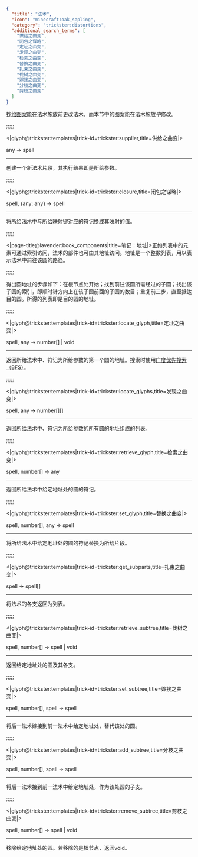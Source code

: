 ```json
{
  "title": "法术",
  "icon": "minecraft:oak_sapling",
  "category": "trickster:distortions",
  "additional_search_terms": [
    "供给之曲变",
    "闭包之谋略",
    "定址之曲变",
    "发现之曲变",
    "检索之曲变",
    "替换之曲变",
    "扎束之曲变",
    "伐树之曲变",
    "嫁接之曲变",
    "分枝之曲变",
    "剪枝之曲变"
  ]
}
```

[抄绘图案](^trickster:editing)能在法术施放前更改法术，而本节中的图案能在法术施放*中*修改。

;;;;;

<|glyph@trickster:templates|trick-id=trickster:supplier,title=供给之曲变|>

any -> spell

---

创建一个新法术片段，其执行结果即是所给参数。

;;;;;

<|glyph@trickster:templates|trick-id=trickster:closure,title=闭包之谋略|>

spell, {any: any} -> spell

---

将所给法术中与所给映射键对应的符记换成其映射的值。

;;;;;

<|page-title@lavender:book_components|title=笔记：地址|>正如列表中的元素可通过索引访问，法术的部件也可由其地址访问。地址是一个整数列表，用以表示法术中前往该圆的路径。

;;;;;

得出圆地址的步骤如下：在根节点处开始；找到前往该圆所需经过的子圆；找出该子圆的索引，即顺时针方向上在该子圆前面的子圆的数目；重复前三步，直至抵达目的圆。所得的列表即是目的圆的地址。

;;;;;

<|glyph@trickster:templates|trick-id=trickster:locate_glyph,title=定址之曲变|>

spell, any -> number[] | void

---

返回所给法术中、符记为所给参数的第一个圆的地址。搜索时使用[广度优先搜索（BFS）](https://en.wikipedia.org/wiki/Breadth-first_search)。

;;;;;

<|glyph@trickster:templates|trick-id=trickster:locate_glyphs,title=发现之曲变|>

spell, any -> number[][]

---

返回所给法术中、符记为所给参数的所有圆的地址组成的列表。

;;;;;

<|glyph@trickster:templates|trick-id=trickster:retrieve_glyph,title=检索之曲变|>

spell, number[] -> any

---

返回所给法术中给定地址处的圆的符记。

;;;;;

<|glyph@trickster:templates|trick-id=trickster:set_glyph,title=替换之曲变|>

spell, number[], any -> spell

---

将所给法术中给定地址处的圆的符记替换为所给片段。

;;;;;

<|glyph@trickster:templates|trick-id=trickster:get_subparts,title=扎束之曲变|>

spell -> spell[]

---

将法术的各支返回为列表。

;;;;;

<|glyph@trickster:templates|trick-id=trickster:retrieve_subtree,title=伐树之曲变|>

spell, number[] -> spell | void

---

返回给定地址处的圆及其各支。

;;;;;

<|glyph@trickster:templates|trick-id=trickster:set_subtree,title=嫁接之曲变|>

spell, number[], spell -> spell

---

将后一法术嫁接到前一法术中给定地址处，替代该处的圆。

;;;;;

<|glyph@trickster:templates|trick-id=trickster:add_subtree,title=分枝之曲变|>

spell, number[], spell -> spell

---

将后一法术接到前一法术中给定地址处，作为该处圆的子支。

;;;;;

<|glyph@trickster:templates|trick-id=trickster:remove_subtree,title=剪枝之曲变|>

spell, number[] -> spell | void

---

移除给定地址处的圆。若移除的是根节点，返回void。
